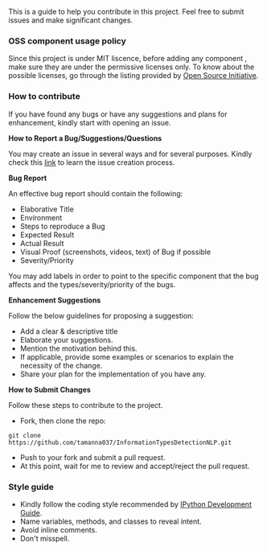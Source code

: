 This is a guide to help you contribute in this project. Feel free to submit issues and make significant changes. 

### OSS component usage policy
Since this project is under MIT liscence, before adding any component , make sure they are under the permissive licenses only. To know about the possible licenses, go through the listing provided by [Open Source Initiative](https://opensource.org/licenses).

### How to contribute
If you have found any bugs or have any suggestions and plans for enhancement, kindly start with opening an issue. 

__How to Report a Bug/Suggestions/Questions__

You may create an issue in several ways and for several purposes. Kindly check this [link](https://docs.github.com/en/issues/tracking-your-work-with-issues/creating-an-issue) to learn the issue creation process.

__Bug Report__

An effective bug report should contain the following:
* Elaborative Title
* Environment 
* Steps to reproduce a Bug
* Expected Result
* Actual Result
* Visual Proof (screenshots, videos, text) of Bug if possible
* Severity/Priority

You may add labels in order to point to the specific component that the bug affects and the types/severity/priority of the bugs. 

__Enhancement Suggestions__

Follow the below guidelines for proposing a suggestion:
* Add a clear & descriptive title
* Elaborate your suggestions.
* Mention the motivation behind this. 
* If applicable, provide some examples or scenarios to explain the necessity of the change.
* Share your plan for the implementation of you have any. 



__How to Submit Changes__

Follow these steps to contribute to the project. 
* Fork, then clone the repo:
```
git clone https://github.com/tamanna037/InformationTypesDetectionNLP.git
```
* Push to your fork and submit a pull request.
* At this point, wait for me to review and accept/reject the pull request. 

### Style guide
* Kindly follow the coding style recommended by [IPython Development Guide](https://docs.jupyter.org/en/latest/contributing/ipython-dev-guide/coding_style.html).
* Name variables, methods, and classes to reveal intent.
* Avoid inline comments.
* Don't misspell.
